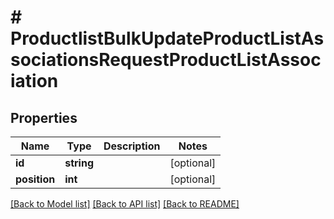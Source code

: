 # # ProductlistBulkUpdateProductListAssociationsRequestProductListAssociation


## Properties 


Name | Type | Description | Notes
------------ | ------------- | ------------- | -------------
**id**| **string** |   | [optional]
**position**| **int** |   | [optional]


[[Back to Model list]](../../README.md#models) [[Back to API list]](../../README.md#endpoints) [[Back to README]](../../README.md)

